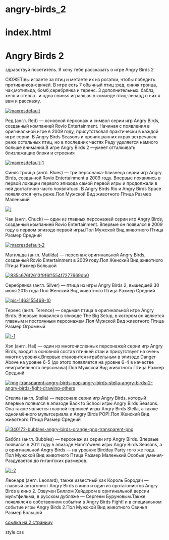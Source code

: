 # angry-birds_2
# index.html

<html>
  <link rel= "stylesheet"href="style.css"/>
 <body>
 <h1> Angry Birds 2 </h1>
 <p> здравствуй посетитель. Я хочу тебе рассказать о игре Angry Birds 2</p>

 <p> СЮЖЕТ:вы играете за птиц и метаете их из рогатки, чтобы победить противников-свиней. В игре есть 7 обычный птиц :ред, синяя троица, чак,мотильда, бомб,серебрянка и теренс. 3 дополнительных: баблз, хелл и стелла .  и одна свинья игравшая в команде птиц-ленард о них я вам и расскажу. </p>
<a href="https://ibb.co/23pQPpR"><img src="https://i.ibb.co/YBVM8VJ/maxresdefault.jpg" alt="maxresdefault" border="0"></a>
<p>Ред (англ. Red) — основной персонаж и символ серии игр Angry Birds, созданный компанией Rovio Entertainment. Начиная с появления в оригинальной игре в 2009 году, присутствовал практически в каждой игре серии. В Angry Birds Seasons и прочих ранних играх встречался реже остальных птиц, но в последних частях Реду уделяется намного больше внимания.В игре Angry Birds 2 —умеет отталкивать близлежащие блоки и строения</p>
<a href="https://ibb.co/QFhp6TB"><img src="https://i.ibb.co/XZ6jzKB/maxresdefault-1.jpg" alt="maxresdefault-1" border="0"></a>
<p>Синяя троица (англ. Blues) — три персонажа-близнеца серии игр Angry Birds, созданной Rovio Entertainment в 2009 году. Впервые появились в первой локации первого эпизода самой первой игры и продолжали в ней достаточно часто появляться. В Angry Birds Rio и Angry Birds Space появляются чуть реже.Пол	Мужской
Вид животного	Птица
Размер	Маленький</p>
<a href="https://imgbb.com/"><img src="https://i.ibb.co/F0J52z5/i.webp" alt="i" border="0"></a>
<p>Чак (англ. Chuck) — oдин из главных персонажей серии игр Angry Birds, созданный компанией Rovio Entertainment. Впервые он появился в 2009 году в первом эпизоде первой игры.Пол	Мужской
Вид животного	Птица
Размер	Средний </p>
<a href="https://ibb.co/VjBdhKM"><img src="https://i.ibb.co/j64dxp3/maxresdefault-2.jpg" alt="maxresdefault-2" border="0"></a>
<p> Матильда (англ. Matilda) — персонаж оригинальной Angry Birds, созданный Rovio Entertainment в 2009 году.Пол	Женский
Вид животного	Птица
Размер	Большой</p>
<a href="https://ibb.co/v3PgJsm"><img src="https://i.ibb.co/7nW8GgV/835c676f2613f9f6f1554f7277669db0.jpg" alt="835c676f2613f9f6f1554f7277669db0" border="0"></a>
<p>Серебрянка (англ. Silver) — птица из игры Angry Birds 2, вышедшей 30 июля 2015 года.Пол	Женский
Вид животного	Птица
Размер	Средний</p>
<a href="https://ibb.co/ThLXh4V"><img src="https://i.ibb.co/HgdvgtW/pic-1463155468-10.png" alt="pic-1463155468-10" border="0"></a>
<p>Теренс (англ. Terence) — седьмая птица в оригинальной игре Angry Birds. Впервые появился в эпизоде The Big Setup, в котором он является главным и постоянным персонажем.Пол	Мужской
Вид животного	Птица
Размер	Огромный</p>
<a href="https://imgbb.com/"><img src="https://i.ibb.co/j4Fv024/i-1.webp" alt="i-1" border="0"></a>
<p>Хэл (англ. Hal) — один из многочисленных персонажей серии игр Angry Birds, входит в основной состав птичьей стаи и присутствует на очень многих уровнях.Впервые становится играбельным в эпизоде Danger Above на уровне 6-5 (до этого появляется на уровне 6-4 в качестве неиграбельного персонажа).Пол	Мужской
Вид животного	Птица
Размер	Средний</p>
<a href="https://ibb.co/r3zNNKR"><img src="https://i.ibb.co/cwZVVKS/png-transparent-angry-birds-pop-angry-birds-stella-angry-birds-2-angry-birds-fight-drawing-others.png" alt="png-transparent-angry-birds-pop-angry-birds-stella-angry-birds-2-angry-birds-fight-drawing-others" border="0"></a>
<p> Стелла (англ. Stella) — персонаж серии игр Angry Birds, который впервые появился в эпизоде Back to School игры Angry Birds Seasons. Она также является главной героиней игры Angry Birds Stella, а также одноимённого мультсериала и Angry Birds POP!.Пол	Женский
Вид животного	Птица
Размер	Средний</p>
<a href="https://ibb.co/562xkGY"><img src="https://i.ibb.co/bP7RFQH/340172-bubbles-angry-birds-orange-png-transparent-png.jpg" alt="340172-bubbles-angry-birds-orange-png-transparent-png" border="0"></a>
<p> Бабблз (англ. Bubbles) — персонаж из серии игр Angry Birds. Впервые появился в 2011 году в эпизоде Ham'o'ween игры Angry Birds Seasons, а в оригинальной Angry Birds — на уровнях Birdday Party того же года. Пол	Мужской
Вид животного	Птица
Размер	Маленький.Особые умения-Раздувается до гигантских размеров.</p>
<a href="https://imgbb.com/"><img src="https://i.ibb.co/GJkc7tg/i-2.webp" alt="i-2" border="0"></a>
<p> Леонард (англ. Leonard), также известный как Король Бородач — главный антагонист Angry Birds в кино и один из протагонистов Angry Birds в кино 2. Озвучен Биллом Хейдером в оригинальной версии мультфильма, в русском дубляже — Сергеем Буруновым.Также появлялся в собственном событии в Angry Birds Fight! и в специальном событие игры Angry Birds 2.Пол	Мужской
Вид животного	Свинья
Размер	Большой</p>
    </body>
    <footer> 
        <a href="https://learn.algoritmika.org/lesson?lesson=6179&level=7&task=19291">
       <p> ссылка на 2 страницу</p>
        </a>
    </footer>
</html>
style.css
